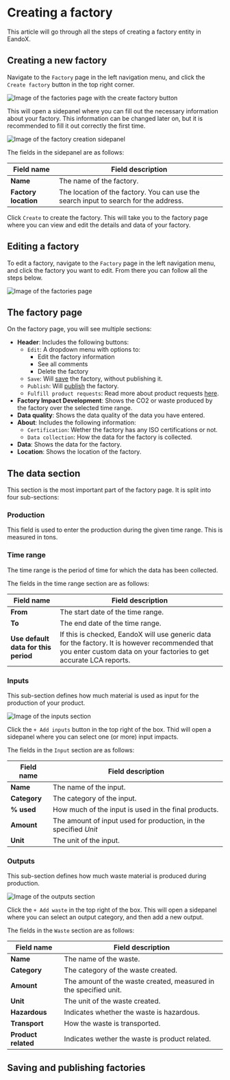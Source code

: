 # Creating a factory

This article will go through all the steps of creating a factory entity in EandoX.

## Creating a new factory

Navigate to the `Factory` page in the left navigation menu, and click the `Create factory` button in the top right corner.

![Image of the factories page with the create factory button](/images/factory/create-button.jpg)

This will open a sidepanel where you can fill out the necessary information about your factory. This information can be changed later on, but it is recommended to fill it out correctly the first time.

![Image of the factory creation sidepanel](/images/factory/creation-modal.jpg)

The fields in the sidepanel are as follows:

| Field name           | Field description                                                                    |
| -------------------- | ------------------------------------------------------------------------------------ |
| **Name**             | The name of the factory.                                                             |
| **Factory location** | The location of the factory. You can use the search input to search for the address. |

Click `Create` to create the factory. This will take you to the factory page where you can view and edit the details and data of your factory.

## Editing a factory

To edit a factory, navigate to the `Factory` page in the left navigation menu, and click the factory you want to edit. From there you can follow all the steps below.

![Image of the factories page](/images/factory/edit-factory.jpg)

## The factory page

On the factory page, you will see multiple sections:

- **Header**: Includes the following buttons:
  - `Edit`: A dropdown menu with options to:
    - Edit the factory information
    - See all comments
    - Delete the factory
  - `Save`: Will [save](#saving-and-publishing-factories) the factory, without publishing it.
  - `Publish`: Will [publish](#saving-and-publishing-factories) the factory.
  - `Fulfill product requests`: Read more about product requests [here](/documentation/getting-started/supplier-quickstart#responding-to-a-customer-request).
- **Factory Impact Development**: Shows the CO2 or waste produced by the factory over the selected time range.
- **Data quality**: Shows the data quality of the data you have entered.
- **About**: Includes the following information:
  - `Certification`: Wether the factory has any ISO certifications or not.
  - `Data collection`: How the data for the factory is collected.
- **Data**: Shows the data for the factory.
- **Location**: Shows the location of the factory.

## The data section

This section is the most important part of the factory page. It is split into four sub-sections:

### Production

This field is used to enter the production during the given time range. This is measured in tons.

### Time range

The time range is the period of time for which the data has been collected.

The fields in the time range section are as follows:

| Field name                           | Field description                                                                                                                                                      |
| ------------------------------------ | ---------------------------------------------------------------------------------------------------------------------------------------------------------------------- |
| **From**                             | The start date of the time range.                                                                                                                                      |
| **To**                               | The end date of the time range.                                                                                                                                        |
| **Use default data for this period** | If this is checked, EandoX will use generic data for the factory. It is however recommended that you enter custom data on your factories to get accurate LCA reports. |

### Inputs

This sub-section defines how much material is used as input for the production of your product.

![Image of the inputs section](/images/factory/inputs.jpg)

Click the `+ Add inputs` button in the top right of the box. Thid will open a sidepanel where you can select one (or more) input impacts.

The fields in the `Input` section are as follows:

| Field name          | Field description |
| ------------------- | ----------------- |
| **Name**            | The name of the input. |
| **Category**        | The category of the input. |
| **% used**          | How much of the input is used in the final products. |
| **Amount**          | The amount of input used for production, in the specified _Unit_ |
| **Unit**            | The unit of the input. |

### Outputs

This sub-section defines how much waste material is produced during production.

![Image of the outputs section](/images/factory/outputs.jpg)

Click the `+ Add waste` in the top right of the box. This will open a sidepanel where you can select an output category, and then add a new output.

The fields in the `Waste` section are as follows:

| Field name          | Field description                                                |
| ------------------- | ---------------------------------------------------------------- |
| **Name**            | The name of the waste.                                           |
| **Category** | The category of the waste created.                               |
| **Amount**          | The amount of the waste created, measured in the specified unit. |
| **Unit**            | The unit of the waste created.                                       |
| **Hazardous**       | Indicates whether the waste is hazardous.                          |
| **Transport**       | How the waste is transported.                                        |
| **Product related**               | Indicates wether the waste is product related.                                  |


## Saving and publishing factories

<!--@include: ../__partials/saving-and-publishing.md -->
